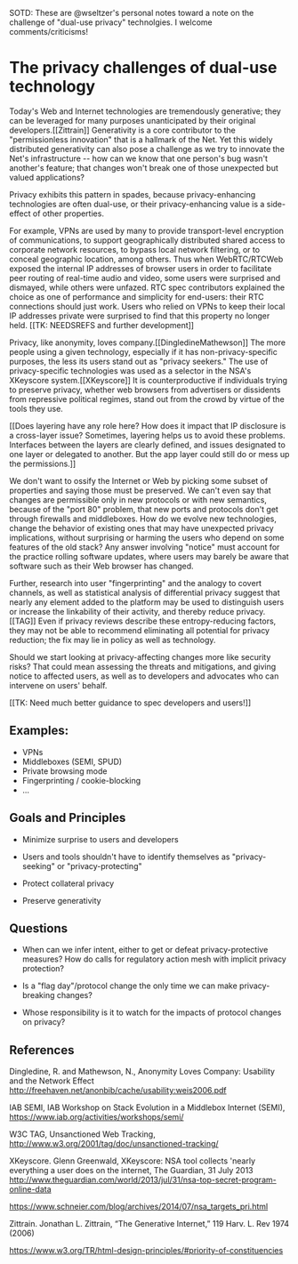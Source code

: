 SOTD: These are @wseltzer's personal notes toward a note on the challenge of "dual-use privacy" technolgies. I welcome comments/criticisms!

# The privacy challenges of dual-use technology

Today's Web and Internet technologies are tremendously generative;
they can be leveraged for many purposes unanticipated by their
original developers.[[Zittrain]] Generativity is a core contributor to
the "permissionless innovation" that is a hallmark of the Net. Yet
this widely distributed generativity can also pose a challenge as we
try to innovate the Net's infrastructure -- how can we know that one
person's bug wasn't another's feature; that changes won't break one of
those unexpected but valued applications?

Privacy exhibits this pattern in spades, because privacy-enhancing
technologies are often dual-use, or their privacy-enhancing value is a
side-effect of other properties. 

For example, VPNs are used by many to provide transport-level
encryption of communications, to support geographically distributed
shared access to corporate network resources, to bypass local network
filtering, or to conceal geographic location, among others. Thus when
WebRTC/RTCWeb exposed the internal IP addresses of browser users in
order to facilitate peer routing of real-time audio and video, some
users were surprised and dismayed, while others were unfazed. RTC spec
contributors explained the choice as one of performance and simplicity
for end-users: their RTC connections should just work. Users who
relied on VPNs to keep their local IP addresses private were surprised
to find that this property no longer held. [[TK: NEEDSREFS and further
development]]

Privacy, like anonymity, loves company.[[DingledineMathewson]] The
more people using a given technology, especially if it has
non-privacy-specific purposes, the less its users stand out as
"privacy seekers." The use of privacy-specific technologies was used
as a selector in the NSA's XKeyscore system.[[XKeyscore]] It is
counterproductive if individuals trying to preserve privacy, whether
web browsers from advertisers or dissidents from repressive political
regimes, stand out from the crowd by virtue of the tools they use.

[[Does layering have any role here? How does it impact that IP
disclosure is a cross-layer issue? Sometimes, layering helps us to
avoid these problems. Interfaces between the layers are clearly
defined, and issues designated to one layer or delegated to
another. But the app layer could still do or mess up the permissions.]]

We don't want to ossify the Internet or Web by picking some subset of
properties and saying those must be preserved. We can't even say that
changes are permissible only in new protocols or with new semantics,
because of the "port 80" problem, that new ports and protocols don't
get through firewalls and middleboxes. How do we evolve new
technologies, change the behavior of existing ones that may have
unexpected privacy implications, without surprising or harming the
users who depend on some features of the old stack? Any answer
involving "notice" must account for the practice rolling software
updates, where users may barely be aware that software such as their
Web browser has changed.

Further, research into user "fingerprinting" and the analogy to covert
channels, as well as statistical analysis of differential privacy
suggest that nearly any element added to the platform may be used to
distinguish users or increase the linkability of their activity, and
thereby reduce privacy.[[TAG]] Even if privacy reviews describe these
entropy-reducing factors, they may not be able to recommend
eliminating all potential for privacy reduction; the fix may lie in
policy as well as technology.

Should we start looking at privacy-affecting changes more like
security risks? That could mean assessing the threats and mitigations,
and giving notice to affected users, as well as to developers and
advocates who can intervene on users' behalf.

[[TK: Need much better guidance to spec developers and users!]]


## Examples: 

* VPNs
* Middleboxes (SEMI, SPUD)
* Private browsing mode
* Fingerprinting / cookie-blocking
* ... 

## Goals and Principles

* Minimize surprise to users and developers

* Users and tools shouldn't have to identify themselves as
  "privacy-seeking" or "privacy-protecting"

* Protect collateral privacy

* Preserve generativity

## Questions

* When can we infer intent, either to get or defeat privacy-protective
  measures? How do calls for regulatory action mesh with implicit
  privacy protection?

* Is a "flag day"/protocol change the only time we can make
  privacy-breaking changes? 

* Whose responsibility is it to watch for the impacts of protocol changes on
  privacy?

## References

Dingledine, R. and Mathewson, N., Anonymity Loves Company:
Usability and the Network Effect  http://freehaven.net/anonbib/cache/usability:weis2006.pdf

IAB SEMI, IAB Workshop on Stack Evolution in a Middlebox Internet (SEMI), https://www.iab.org/activities/workshops/semi/

W3C TAG, Unsanctioned Web Tracking, http://www.w3.org/2001/tag/doc/unsanctioned-tracking/

XKeyscore. Glenn Greenwald, XKeyscore: NSA tool collects 'nearly everything a user does on the internet, The Guardian, 31 July 2013  http://www.theguardian.com/world/2013/jul/31/nsa-top-secret-program-online-data

https://www.schneier.com/blog/archives/2014/07/nsa_targets_pri.html

Zittrain. Jonathan L. Zittrain, “The Generative Internet,” 119 Harv. L. Rev 1974 (2006) 

https://www.w3.org/TR/html-design-principles/#priority-of-constituencies